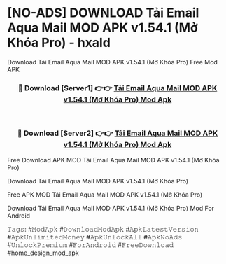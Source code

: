# [NO-ADS] DOWNLOAD Tải Email Aqua Mail MOD APK v1.54.1 (Mở Khóa Pro) - hxald
Download Tải Email Aqua Mail MOD APK v1.54.1 (Mở Khóa Pro) Free Mod APK

<div align="center">
<h3>🔴 Download [Server1] 👉👉 <a href="https://apk-comot.site?title=Tải_Email_Aqua_Mail_MOD_APK_v1.54.1_(Mở_Khóa_Pro)">Tải Email Aqua Mail MOD APK v1.54.1 (Mở Khóa Pro) Mod Apk</a></h3><br>

<h3>🔴 Download [Server2] 👉👉 <a href="https://apk-comot.site?title=Tải_Email_Aqua_Mail_MOD_APK_v1.54.1_(Mở_Khóa_Pro)">Tải Email Aqua Mail MOD APK v1.54.1 (Mở Khóa Pro) Mod Apk</a></h3>
</div>


Free Download APK MOD Tải Email Aqua Mail MOD APK v1.54.1 (Mở Khóa Pro)

Download Tải Email Aqua Mail MOD APK v1.54.1 (Mở Khóa Pro) 

Free APK MOD Tải Email Aqua Mail MOD APK v1.54.1 (Mở Khóa Pro) 

Download Tải Email Aqua Mail MOD APK v1.54.1 (Mở Khóa Pro) Mod For Android

𝚃𝚊𝚐𝚜: #𝙼𝚘𝚍𝙰𝚙𝚔 #𝙳𝚘𝚠𝚗𝚕𝚘𝚊𝚍𝙼𝚘𝚍𝙰𝚙𝚔 #𝙰𝚙𝚔𝙻𝚊𝚝𝚎𝚜𝚝𝚅𝚎𝚛𝚜𝚒𝚘𝚗 #𝙰𝚙𝚔𝚄𝚗𝚕𝚒𝚖𝚒𝚝𝚎𝚍𝙼𝚘𝚗𝚎𝚢 #𝙰𝚙𝚔𝚄𝚗𝚕𝚘𝚌𝚔𝙰𝚕𝚕 #𝙰𝚙𝚔𝙽𝚘𝙰𝚍𝚜 #𝚄𝚗𝚕𝚘𝚌𝚔𝙿𝚛𝚎𝚖𝚒𝚞𝚖 #𝙵𝚘𝚛𝙰𝚗𝚍𝚛𝚘𝚒𝚍 #𝙵𝚛𝚎𝚎𝙳𝚘𝚠𝚗𝚕𝚘𝚊𝚍 #home_design_mod_apk